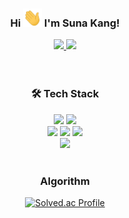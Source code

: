 <h3 align="center"> Hi <img src="https://raw.githubusercontent.com/parth-27/parth-27/master/Hi.gif" width="30px"> I'm Suna Kang!</h3>
<div align="center">
  <a href="https://k-ang.tistory.com/" target="_blank">
    <img src="https://img.shields.io/badge/My Blog-FD3A5C?style=flat-square&logo=Hotjar&logoColor=white"/>
  <a/>
  <a href="mailto:acrnm148@gmail.com" target="_blank">
    <img src="https://img.shields.io/badge/Gmail-EA4335?style=flat-square&logo=Gmail&logoColor=white"/>
  <a/>
</div>

<br/>
<br/>

<h3 align="center"> 🛠 Tech Stack </h3>

<div align="center">
  <img src="https://img.shields.io/badge/Java-007396?style=flat-square&logo=Java&logoColor=white"/>
  <img src="https://img.shields.io/badge/JavaScript-F7DF1E?style=flat-square&logo=JavaScript&logoColor=white"/>
  <!--<img src="https://img.shields.io/badge/Python-3776AB?style=flat-square&logo=Python&logoColor=white"/>-->
  <br/>
  <img src="https://img.shields.io/badge/SpringBoot-6DB33F?style=flat-square&logo=Spring&logoColor=white"/>
  <img src="https://img.shields.io/badge/Vue.js-4FC08D?style=flat-square&logo=Vue.js&logoColor=white"/>
  <img src="https://img.shields.io/badge/MySQL-4479A1?style=flat-square&logo=MySQL&logoColor=white"/>
  <br/>
  <img src="https://img.shields.io/badge/Git-F05032?style=flat-square&logo=Git&logoColor=white"/>
  <!--<img src="https://img.shields.io/badge/Jira-0052CC?style=flat-square&logo=Jira&logoColor=white"/>-->
</div>
  
<br/>

<h3 align="center"> Algorithm </h3>
<div align="center">
  
[![Solved.ac Profile](http://mazassumnida.wtf/api/v2/generate_badge?boj=gkwjddlzz)](https://solved.ac/profile/acrnm148)
  
</div>
